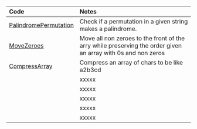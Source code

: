 | Code                                              | Notes                                                                                                        |
|:--------------------------------------------------|:-------------------------------------------------------------------------------------------------------------|
| [PalindromePermutation](PalindromePermutation.cs) | Check if a permutation in a given string makes a palindrome.                                                 |
| [MoveZeroes](MoveZeroes.cs)                       | Move all non zeroes to the front of the arry while preserving the order given an array with 0s and non zeros |
| [CompressArray](CompressCharGroupsArray.s)        | Compress an array of chars to be like a2b3cd                                                                 |
| []()                                              | xxxxx                                                                                                        |
| []()                                              | xxxxx                                                                                                        |
| []()                                              | xxxxx                                                                                                        |
| []()                                              | xxxxx                                                                                                        |
| []()                                              | xxxxx                                                                                                        |
